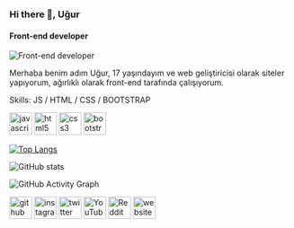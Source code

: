 ### Hi there 👋, Uğur
#### Front-end developer
![Front-end developer](https://pbs.twimg.com/profile_banners/1251514675684089858/1639507446/600x200)

Merhaba benim adım Uğur, 17 yaşındayım ve web geliştiricisi olarak siteler yapıyorum, ağırlıklı olarak front-end tarafında çalışıyorum. 

Skills:   JS / HTML / CSS / BOOTSTRAP

[<img src='https://cdn.jsdelivr.net/npm/simple-icons@3.0.1/icons/javascript.svg' alt='javascript' height='40'>](https://upload.wikimedia.org/wikipedia/commons/thumb/d/d4/Javascript-shield.svg/1200px-Javascript-shield.svg.png)  [<img src='https://cdn.jsdelivr.net/npm/simple-icons@3.0.1/icons/html5.svg' alt='html5' height='40'>](https://www.freeiconspng.com/thumbs/html5-icon/html5-icon-1.png)  [<img src='https://cdn.jsdelivr.net/npm/simple-icons@3.0.1/icons/css3.svg' alt='css3' height='40'>](https://icon-library.com/images/css-icon-png/css-icon-png-0.jpg)  [<img src='https://cdn.jsdelivr.net/npm/simple-icons@3.0.1/icons/bootstrap.svg' alt='bootstrap' height='40'>](https://icon-library.com/images/css-icon-png/css-icon-png-0.jpg)  

[![Top Langs](https://github-readme-stats.vercel.app/api/top-langs/?username=musaninsopasi)](https://github.com/anuraghazra/github-readme-stats)


![GitHub stats](https://github-readme-stats.vercel.app/api?username=musaninsopasi&show_icons=true)  

![GitHub Activity Graph](https://activity-graph.herokuapp.com/graph?username=musaninsopasi)  



[<img src='https://cdn.jsdelivr.net/npm/simple-icons@3.0.1/icons/github.svg' alt='github' height='40'>](https://github.com/musaninsopasi)  [<img   src='https://cdn.jsdelivr.net/npm/simple-icons@3.0.1/icons/instagram.svg' alt='instagram' height='40'>](https://www.instagram.com/gizlihaci/)  [<img src='https://cdn.jsdelivr.net/npm/simple-icons@3.0.1/icons/twitter.svg' alt='twitter' height='40'>](https://twitter.com/@musa_sopas1)  [<img src='https://cdn.jsdelivr.net/npm/simple-icons@3.0.1/icons/youtube.svg' alt='YouTube' height='40'>](https://www.youtube.com/channel/sacmaedit)  [<img src='https://cdn.jsdelivr.net/npm/simple-icons@3.0.1/icons/reddit.svg' alt='Reddit' height='40'>](https://www.reddit.com/user/gizlihaci)  [<img src='https://cdn.jsdelivr.net/npm/simple-icons@3.0.1/icons/icloud.svg' alt='website' height='40'>](ceviginsnapuani31.epizy.com)  





